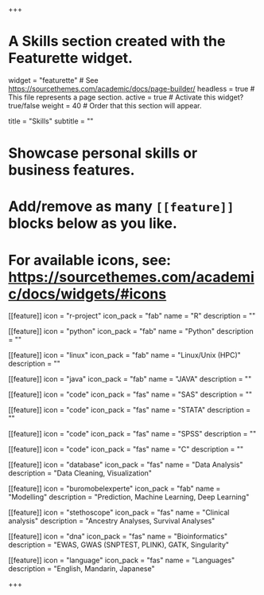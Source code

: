 +++
# A Skills section created with the Featurette widget.
widget = "featurette"  # See https://sourcethemes.com/academic/docs/page-builder/
headless = true  # This file represents a page section.
active = true  # Activate this widget? true/false
weight = 40  # Order that this section will appear.

title = "Skills"
subtitle = ""

# Showcase personal skills or business features.
# 
# Add/remove as many `[[feature]]` blocks below as you like.
# 
# For available icons, see: https://sourcethemes.com/academic/docs/widgets/#icons


[[feature]]
  icon = "r-project"
  icon_pack = "fab"
  name = "R"
  description = ""
  
[[feature]]
  icon = "python"
  icon_pack = "fab"
  name = "Python"
  description = ""  
  
[[feature]]
  icon = "linux"
  icon_pack = "fab"
  name = "Linux/Unix (HPC)"
  description = ""

[[feature]]
  icon = "java"
  icon_pack = "fab"
  name = "JAVA"
  description = ""

[[feature]]
  icon = "code"
  icon_pack = "fas"
  name = "SAS"
  description = ""

[[feature]]
  icon = "code"
  icon_pack = "fas"
  name = "STATA"
  description = ""

[[feature]]
  icon = "code"
  icon_pack = "fas"
  name = "SPSS"
  description = ""

[[feature]]
  icon = "code"
  icon_pack = "fas"
  name = "C"
  description = ""

[[feature]]
  icon = "database"
  icon_pack = "fas"
  name = "Data Analysis"
  description = "Data Cleaning, Visualization"

[[feature]]
  icon = "buromobelexperte"
  icon_pack = "fab"
  name = "Modelling"
  description = "Prediction, Machine Learning, Deep Learning"

[[feature]]
  icon = "stethoscope"
  icon_pack = "fas"
  name = "Clinical analysis"
  description = "Ancestry Analyses, Survival Analyses"

[[feature]]
  icon = "dna"
  icon_pack = "fas"
  name = "Bioinformatics"
  description = "EWAS, GWAS (SNPTEST, PLINK), GATK, Singularity"

[[feature]]
  icon = "language"
  icon_pack = "fas"
  name = "Languages"
  description = "English, Mandarin, Japanese"

+++
